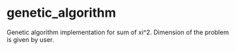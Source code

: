 # genetic_algorithm
Genetic algorithm implementation for sum of xi^2.
Dimension of the problem is given by user.
